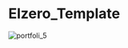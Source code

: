 # Elzero_Template
![portfoli_5](https://github.com/MohamedHosni99/Elzero_Template/assets/99591894/d11f9fb9-95e9-44db-a902-c83f56dbc244)

